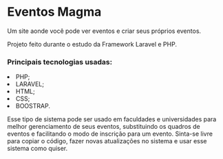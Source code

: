 # Eventos Magma
 Um site aonde você pode ver eventos e criar seus próprios eventos.
 <p>Projeto feito durante o estudo da Framework Laravel e PHP.
 <h3>Principais tecnologias usadas:</h3>
 <li>PHP;</li>
 <li>LARAVEL;</li>
 <li>HTML;</li>
 <li>CSS;</li>
 <li>BOOSTRAP.</li>

  Esse tipo de sistema pode ser usado em faculdades e universidades para melhor gerenciamento de seus eventos, substituindo os quadros de eventos e facilitando o modo de inscrição para um evento. Sinta-se livre para copiar o código, fazer novas atualizações no sistema e usar esse sistema como quiser.
